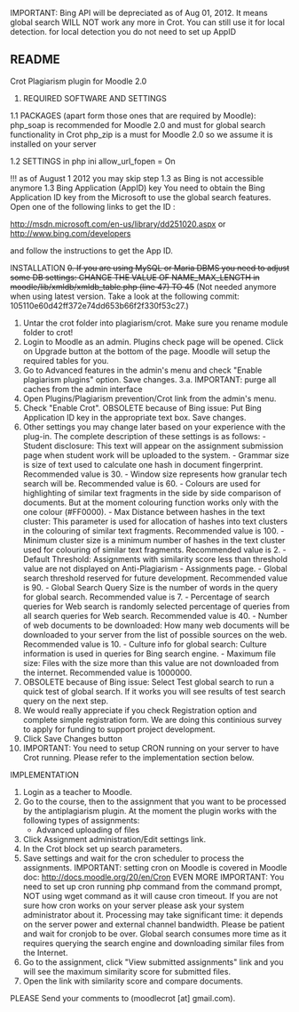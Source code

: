 IMPORTANT:
Bing API will be depreciated as of Aug 01, 2012. It means global search 
WILL NOT work any more in Crot. You can still use it for local 
detection. for local detection you do not need to set up AppID

README
--------

Crot Plagiarism plugin for Moodle 2.0

1. REQUIRED SOFTWARE AND SETTINGS

1.1 PACKAGES (apart form those ones that are required by Moodle): 
  php_soap is recommended for Moodle 2.0 and must for global search functionality in Crot
  php_zip is a must for Moodle 2.0 so we assume it is installed on your server
  
1.2 SETTINGS in php ini 
  allow_url_fopen = On

!!! as of August 1 2012 you may skip step 1.3 as Bing is not accessible anymore
1.3 Bing Application (AppID) key
You need to obtain the Bing Application ID key from the Microsoft to use the global search features.  
Open one of the following links to get the ID : 

http://msdn.microsoft.com/en-us/library/dd251020.aspx
or 
http://www.bing.com/developers

and follow the instructions to get the App ID.

INSTALLATION
~~0. If you are using MySQL or Maria DBMS you need to adjust some DB settings:
CHANGE THE VALUE OF NAME_MAX_LENGTH in moodle/lib/xmldb/xmldb_table.php  (line 47) TO 45~~ (Not needed anymore when using latest version. Take a look at the following commit: 105110e60d42ff372e74dd653b66f2f330f53c27.)
1. Untar the crot folder into plagiarism/crot. Make sure you rename module folder to crot!
2. Login to Moodle as an admin. Plugins check page will be opened. Click on Upgrade button at the bottom of the page. Moodle will setup the required tables for you.
3. Go to Advanced features in the admin's menu and check "Enable plagiarism plugins" option. Save changes. 
3.a. IMPORTANT: purge all caches from the admin interface
4. Open Plugins/Plagiarism prevention/Crot link from the admin's menu.
5. Check "Enable Crot". OBSOLETE because of Bing issue: Put Bing Application ID key in the appropriate text box. Save changes.
6. Other settings you may change later based on your experience with the plug-in. 
	The complete description of these settings is as follows:
		- Student disclosure: This text will appear on the assignment submission page when student work will be uploaded to the system.
		- Grammar size is size of text used to calculate one hash in document fingerprint. Recommended value is 30.
		- Window size represents how granular tech search will be. Recommended value is 60.
		- Colours are used for highlighting of similar text fragments in the side by side comparison of documents. But at the moment colouring function works only with the one colour (#FF0000).
        - Max Distance between hashes in the text cluster: This parameter is used for allocation of hashes into text clusters in the colouring of similar text fragments. Recommended value is 100.
		- Minimum cluster size is a minimum number of hashes in the text cluster used for colouring of similar text fragments. Recommended value is 2.
	    - Default Threshold: Assignments with similarity score less than threshold value are not displayed on Anti-Plagiarism - Assignments page.
   		- Global search threshold reserved for future development. Recommended value is 90.
   		- Global Search Query Size is the number of words in the query for global search. Recommended value is 7.
   		- Percentage of search queries for Web search is randomly selected percentage of queries from all search queries for Web search. Recommended value is 40.
   		- Number of web documents to be downloaded: How many web documents will be downloaded to your server from the list of possible sources on the web. Recommended value is 10.
   		- Culture info for global search: Culture information is used in queries for Bing search engine.
        - Maximum file size: Files with the size more than this value are not downloaded from the internet. Recommended value is 1000000.
7. OBSOLETE because of Bing issue: Select Test global search to run a quick test of global search. If it works you will see results of test search query on the next step.
8. We would really appreciate if you check Registration option and complete simple registration form. We are doing this continious survey to apply for funding to support project development. 
9. Click Save Changes button
10. IMPORTANT: You need to setup CRON running on your server to have Crot running. Please refer to the implementation section below. 

IMPLEMENTATION
1. Login as a teacher to Moodle.
2. Go to the course, then to the assignment that you want to be processed by the antiplagiarism plugin. At the moment the plugin works with the following types of assignments:
	- Advanced uploading of files
3. Click Assignment administration/Edit settings link.
4. In the Crot block set up search parameters.
5. Save settings and wait for the cron scheduler to process the assignments.
   IMPORTANT: setting cron on Moodle is covered in Moodle doc: http://docs.moodle.org/20/en/Cron
	EVEN MORE IMPORTANT: You need to set up cron running php command from the command prompt, NOT using wget command as it will cause cron timeout.
   If you are not sure how cron works on your server please ask your system administrator about it.
   Processing may take significant time: it depends on the server power and external channel bandwidth. Please be patient and wait for cronjob to be over.
   Global search consumes more time as it requires querying the search engine and downloading similar files from the Internet.
6. Go to the assignment, click "View submitted assignments" link and you will see the maximum similarity score for submitted files.
7. Open the link with similarity score and compare documents.

PLEASE Send your comments to (moodlecrot [at] gmail.com).
